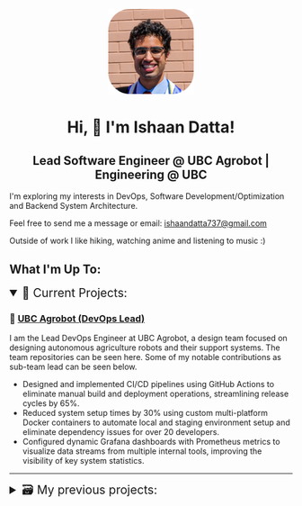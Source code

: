 <!----- Picture & Links ----->
<p id="profile-picture" align="center">
  <img width=30% src="assets/Profile Pic.png" alt="Profile Picture">
</p>

<!----- About Me ----->
<h1 align="center">Hi, 👋 I'm Ishaan Datta! </h1>

<h2 align="center"> Lead Software Engineer @ UBC Agrobot | Engineering @ UBC </h2>

I'm exploring my interests in DevOps, Software Development/Optimization and Backend System Architecture.

Feel free to send me a message or email: ishaandatta737@gmail.com

Outside of work I like hiking, watching anime and listening to music :)

<h2>What I'm Up To: </h2>
<details open> 
  <summary style="font-size: 1.5em;">📂 Current Projects:</summary>

  ### 🌿 [UBC Agrobot (DevOps Lead)](https://ubcagrobot.com)
  I am the Lead DevOps Engineer at UBC Agrobot, a design team focused on designing autonomous agriculture robots and their support systems. The team repositories can be seen here. Some of my notable contributions as sub-team lead can be seen below.
  - Designed and implemented CI/CD pipelines using GitHub Actions to eliminate manual build and deployment operations, streamlining release cycles by 65%.
  - Reduced system setup times by 30% using custom multi-platform Docker containers to automate local and staging environment setup and eliminate dependency issues for over 20 developers.
  - Configured dynamic Grafana dashboards with Prometheus metrics to visualize data streams from multiple internal tools, improving the visibility of key system statistics.

</details>

---

<details>
  <summary style="font-size: 1.5em;">🗃️ My previous projects:</summary>

  ### ⚙️ [UBC Department of Manufacturing Engineering](https://manufacturing.engineering.ubc.ca/)
  As a Software Engineer working in undergraduate research, I worked to define and implement data storage systems and perform data analysis. Although none of the code or systems I have developed are public, here is a summary of my biggest accomplishments:
  - Architected a PostgreSQL database schema supporting 10+ tables and indexes, improving data retrieval times by 62% through the integration of Redis in-memory caching.
  - Implemented a backend API layer in Python using Flask-RESTful, yielding monthly savings of 112 person-hours by abstracting database queries.
  - Performed exploratory data analysis using NumPy and Pandas, identifying key data trends and patterns, which were visualized with Seaborn and Matplotlib.
  - Cleaned and transformed datasets using Excel, then built PowerBI dashboards that communicated insights to internal teams, improving decision-making efficiency.

  ### 🌿 [UBC Agrobot (Embedded Software Engineer)](https://ubcagrobot.com)
  I formerly worked on the embedded systems subteam for UBC Agrobot, focusing on developing real-time software applications applications and optimizing ML image processing using computer vision and GPU optimization techniques, my primary achievements include:
  - Led a team of 8 engineers and engaged in system architecture reviews, revamping inter-process communication using C++, Python and ROS2, reducing system-wide latency by over 90%. 
  - Optimized image streaming inference using multi-threading and GPU optimization libraries in an Nvidia Jetson Linux development environment, increasing system throughput by 5x.
  - Spearheaded the development of automated unit, integration and performance testing infrastructure with PyTest and Bash, accelerating sprint delivery by 35%.
  - Identified and resolved 7+ system bottlenecks using profiling and function trace reports from Py-Spy, perf and Nsight Systems, ensuring robust code functionality.

  ### 🤖 [Github Notification System](https://github.com/Ishaan-Datta/Github-Notifier)
  - Constructed GoLang application to query REST/GraphQL APIs upon receiving webhook payloads and send notifications to users on alternative platforms, increasing response times by 20%.

  ### ☁️ [Automated AWS Deployment](https://github.com/Ishaan-Datta/AWS-Deployment)
  - Developed infrastructure-as-code templates on AWS using Terraform, and automated container deployments using Kubernetes/Helm, powering a cloud-hosted movie recommendation website.

  ### 🐍 [Python Script Collection](https://github.com/Ishaan-Datta/Python-Scripts)
  - Created a collection of Python scripts for automating common tasks, including web scraping, data analysis, and file manipulation, saving 10 hours of manual work per week.

</details>
